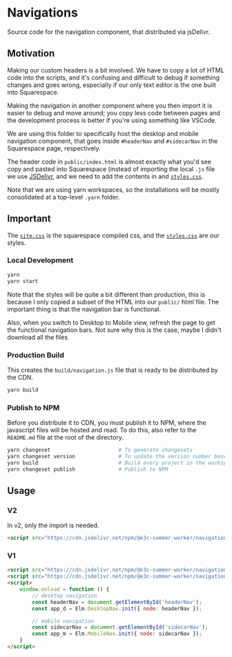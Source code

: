 # Navigations

Source code for the navigation component, that distributed via jsDelivr.

## Motivation

Making our custom headers is a bit involved. We have to copy a lot of HTML code
into the scripts, and it's confusing and difficult to debug if something changes
and goes wrong, especially if our only text editor is the one built into
Squarespace.

Making the navigation in another component where you then import it is easier to debug and move around;
you copy less code between pages and the development process is better if you're
using something like VSCode.

We are using this folder to specifically host the desktop and mobile navigation component,
that goes inside `#headerNav` and `#sidecarNav` in the Squarespace page, respectively.

The header code in `public/index.html` is almost exactly what you'd see copy and
pasted into Squarespace (instead of importing the local `.js` file we use
[JSDelivr](https://www.jsdelivr.com/), and we need to add the contents in and [`styles.css`](./public/styles.css).

Note that we are using yarn workspaces, so the installations will be mostly consolidated at a top-level `.yarn` folder.

## Important

The [`site.css`](./public/site.css) is the squarespace compiled css, and the [`styles.css`](./public/styles.css) are our styles.

### Local Development

```bash
yarn
yarn start
```

Note that the styles will be quite a bit different than production, this is because I only copied a subset of the HTML into our `public/` html file. The important thing is that the navigation bar is functional.

Also, when you switch to Desktop to Mobile view, refresh the page to get the functional navigation bars. Not sure why this is the case, maybe I didn't download all the files.

### Production Build

This creates the `build/navigation.js` file that is ready to be distributed by the CDN.

```bash
yarn build
```

### Publish to NPM

Before you distribute it to CDN, you must publish it to NPM, where the javascript files will be hosted and read.
To do this, also refer to the `README.md` file at the root of the directory.

```bash
yarn changeset                      # To generate changesets
yarn changeset version              # To update the version number based off of changesets
yarn build                          # Build every project in the workspace
yarn changeset publish              # Publish to NPM
```

## Usage

### V2

In v2, only the import is needed.

```html
<script src="https://cdn.jsdelivr.net/npm/@e3c-summer-worker/navigation@2/build/navigation.js"></script>
```

### V1

```html
<script src="https://cdn.jsdelivr.net/npm/@e3c-summer-worker/navigation@1/build/mobilenav-elm.js"></script>
<script src="https://cdn.jsdelivr.net/npm/@e3c-summer-worker/navigation@1/build/desktopnav-elm.js"></script>
<script>
    window.onload = function () {
        // desktop navigation
        const headerNav = document.getElementById('headerNav');
        const app_d = Elm.DesktopNav.init({ node: headerNav });

        // mobile navigation
        const sidecarNav = document.getElementById('sidecarNav');
        const app_m = Elm.MobileNav.init({ node: sidecarNav });
    }
</script>
```